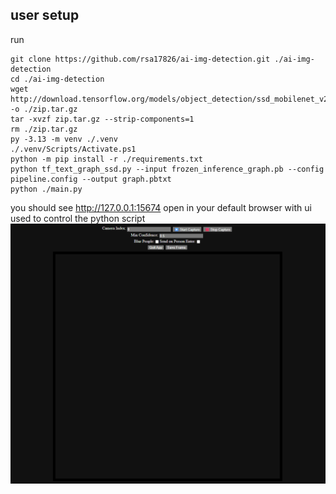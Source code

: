 ## user setup

run

```pwsh
git clone https://github.com/rsa17826/ai-img-detection.git ./ai-img-detection
cd ./ai-img-detection
wget http://download.tensorflow.org/models/object_detection/ssd_mobilenet_v2_coco_2018_03_29.tar.gz -o ./zip.tar.gz
tar -xvzf zip.tar.gz --strip-components=1
rm ./zip.tar.gz
py -3.13 -m venv ./.venv
./.venv/Scripts/Activate.ps1
python -m pip install -r ./requirements.txt
python tf_text_graph_ssd.py --input frozen_inference_graph.pb --config pipeline.config --output graph.pbtxt
python ./main.py

```
you should see http://127.0.0.1:15674 open in your default browser with ui used to control the python script
![image showing the web ui](image.png)
